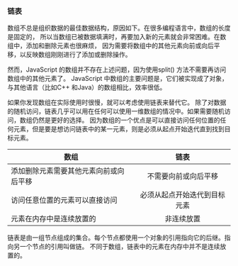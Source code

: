 ### 链表

数组不总是组织数据的最佳数据结构，原因如下。在很多编程语言中，数组的长度是固定的，
所以当数组已被数据填满时，再要加入新的元素就会非常困难。在数组中，添加和删除元素也很麻烦，
因为需要将数组中的其他元素向前或向后平移，以反映数组刚刚进行了添加或删除操作。

然而，JavaScript 的数组并不存在上述问题，因为使用split() 方法不需要再访问数组中的其他元素了。
JavaScript 中数组的主要问题是，它们被实现成了对象，与其他语言（比如C++ 和Java）的数组相比，效率很低。

如果你发现数组在实际使用时很慢，就可以考虑使用链表来替代它。
除了对数据的随机访问，链表几乎可以用在任何可以使用一维数组的情况中。如果需要随机访问，数组仍然是更好的选择。
因为数组的一个优点是可以直接访问任何位置的任何元素，但是要是想访问链表中的某一元素，则是必须从起点开始迭代直到找到目标元素。


|     数组      |        链表  |
| ------------ |:------------:|
|添加删除元素需要其他元素向前或向后平移|不需要向前或向后平移|
|访问任意位置的元素可以直接访问|必须从起点开始迭代到目标元素|
|元素在内存中是连续放置的|非连续放置|


链表是由一组节点组成的集合。每个节点都使用一个对象的引用指向它的后继。指向另一个节点的引用叫做链。
不同于数组，链表中的元素在内存中并不是连续放置的。

